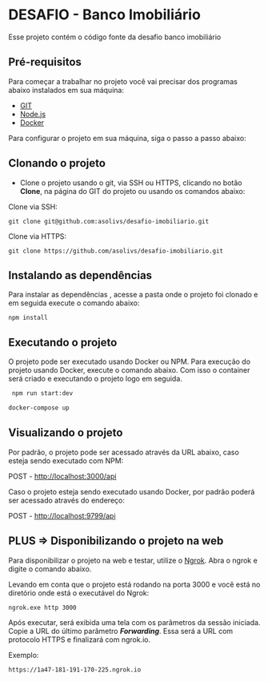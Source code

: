 # DESAFIO - Banco Imobiliário

Esse projeto contém o código fonte da desafio banco imobiliário

## Pré-requisitos

Para começar a trabalhar no projeto você vai precisar dos programas abaixo instalados em sua máquina:

- [GIT](https://git-scm.com/downloads)
- [Node.js](https://nodejs.org/en/download/)
- [Docker](https://www.docker.com/)

Para configurar o projeto em sua máquina, siga o passo a passo abaixo:

## Clonando o projeto

- Clone o projeto usando o git, via SSH ou HTTPS, clicando no botão **Clone**, na página do GIT do projeto ou usando os comandos abaixo:

Clone via SSH:

```
git clone git@github.com:asolivs/desafio-imobiliario.git
```

Clone via HTTPS:

```
git clone https://github.com/asolivs/desafio-imobiliario.git
```

## Instalando as dependências

Para instalar as dependências , acesse a pasta onde o projeto foi clonado e em seguida execute o comando abaixo:

```
npm install
```

## Executando o projeto

O projeto pode ser executado usando Docker ou NPM.
Para execução do projeto usando Docker, execute o comando abaixo. Com isso o container será criado e executando o projeto logo em seguida.

```bash
 npm run start:dev
```

```bash
docker-compose up 
```

## Visualizando o projeto

Por padrão, o projeto pode ser acessado através da URL abaixo, caso esteja sendo executado com NPM:

POST - [http://localhost:3000/api](http://localhost:3000/api)

Caso o projeto esteja sendo executado usando Docker, por padrão poderá ser acessado através do endereço:

POST - [http://localhost:9799/api](http://localhost:9799/api)

## PLUS => Disponibilizando o projeto na web

Para disponibilizar o projeto na web e testar, utilize o [Ngrok](https://ngrok.com/download).
Abra o ngrok e digite o comando abaixo.

Levando em conta que o projeto está rodando na porta 3000 e você está no diretório onde está o executável do Ngrok:

```bash
ngrok.exe http 3000
```

Após executar, será exibida uma tela com os parâmetros da sessão iniciada. Copie a URL do último parâmetro **_Forwarding_**. Essa será a URL com protocolo HTTPS e finalizará com ngrok.io.

Exemplo:

```
https://1a47-181-191-170-225.ngrok.io
```
